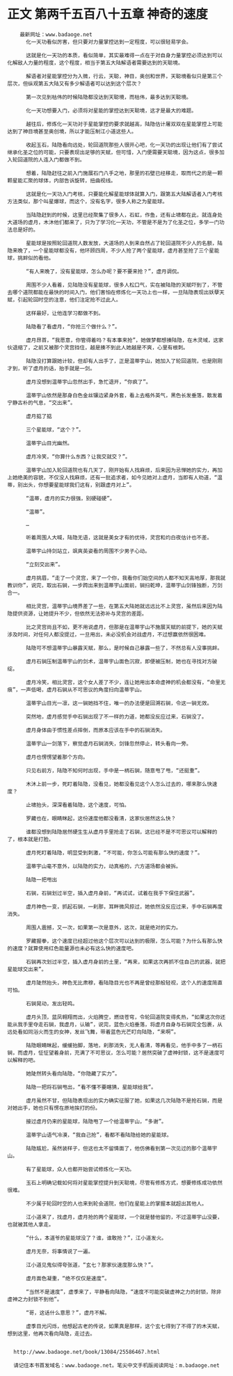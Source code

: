 # 正文 第两千五百八十五章 神奇的速度
        最新网址：www.badaoge.net
          化一天功看似厉害，但只要对力量掌控达到一定程度，可以很轻易学会。
      
          这就是化一天功的本质，看似简单，其实最难得一点在于对自身力量掌控必须达到可以化解敌人力量的程度，这个程度，相当于第五大陆解语者需要达到的天聪境。
      
          解语者对星能掌控分为入微，行云，天聪，神目，奥创和世界，天聪境看似只是第三个层次，但纵观第五大陆又有多少解语者可以达到这个层次？
      
          第一次见到枯伟的时候陆隐都没达到天聪境，而枯伟，最多达到天聪境。
      
          化一天功想要入门，必须将对星能的掌控达到天聪境，这才是最大的难题。
      
          越往后，修炼化一天功对于星能掌控的要求就越高，陆隐估计屠双双在星能掌控上可能达到了神目境甚至奥创境，所以才能压制江小道这些人。
      
          收起玉石，陆隐看向远处，轮回道院那些人很开心吧，化一天功的出现让他们有了尝试继承化圣之位的可能，只要表现出足够的天赋，但可惜，入门便需要天聪境，因为这点，很多加入轮回道院的人连入门都做不到。
      
          想着，陆隐赶往之前入门施展石门八手之地，那里的石壁已经移走，取而代之的是一颗颗星能汇聚的球体，内部告诉旋转，扭曲视线。
      
          这就是化一天功入门考核，只要能化解星能球体就算入门，跟第五大陆解语者入门考核方法类似，那个叫星爆球，而这个，没有名字，很多人称之为星能球。
      
          当陆隐赶到的时候，这里已经聚集了很多人，石虹，作鱼，还有止啸都在此，就连身处大道场的虚月，木沐他们都来了，只为了学习化一天功，不管是不是为了化圣之位，多学一门功法总是好的。
      
          星能球是按照轮回道院人数发放，大道场的人到来自然占了轮回道院不少人的名额，陆隐来晚了，一个星能球都没有，他环顾四周，不少人抢了两个星能球，虚月甚至抢了三个星能球，挑衅似的看他。
      
          “有人来晚了，没有星能球，怎么办呢？要不要来抢？”，虚月调侃。
      
          周围不少人看着，见陆隐没有星能球，很多人松口气，实在被陆隐的天赋吓到了，不管去哪个道院都能在最快的时间入门，他们害怕在修炼化一天功上也一样，一旦陆隐表现出妖孽天赋，引起轮回时空的注意，他们注定抢不过此人。
      
          这样最好，让他连学习都做不到。
      
          陆隐看了看虚月，“你抢三个做什么？”。
      
          虚月昂首，“我愿意，你管得着吗？有本事来抢”，她做梦都想揍陆隐，在木灵域，这家伙退缩了，之前又被那个灵宫挡住，越是揍不到此人她越是不爽，心里有根刺。
      
          陆隐没打算跟她计较，但却有人出手了，正是温蒂宇山，她加入了轮回道院，也是刚刚才到，听了虚月的话，抬手就是一剑。
      
          虚月没想到温蒂宇山忽然出手，急忙退开，“你疯了”。
      
          温蒂宇山依然是那身白色金丝镶边紧身外套，看上去格外英气，黑色长发垂落，散发着宁静古朴的气息，“交出来”。
      
          虚月掂了掂
      
          三个星能球，“这个？”。
      
          温蒂宇山目光幽然。
      
          虚月冷笑，“你算什么东西？让我交就交？”。
      
          温蒂宇山加入轮回道院也有几天了，刚开始有人找麻烦，后来因为忌惮她的实力，再加上她绝美的容貌，不仅没人找麻烦，还有一批追求者，如今见她对上虚月，当即有人劝道，“温蒂，别出头，你想要星能球我们这有，别跟虚月对上”。
      
          “温蒂，虚月的实力很强，别硬碰硬”。
      
          “温蒂”。
      
          …
      
          听着周围人大喊，陆隐无语，这就是美女才有的优待，灵宫和灼白夜估计也不差。
      
          温蒂宇山持剑站立，飒爽英姿看的周围不少男子心动。
      
          “立刻交出来”。
      
          虚月挑眉，“走了一个灵宫，来了一个你，我看你们始空间的人都不知天高地厚，那我就教训你”，说完，取出石锏，一步跨出来到温蒂宇山面前，锏扫乾坤，温蒂宇山剑锋独断，万剑合一。
      
          相比灵宫，温蒂宇山境界差了一些，在第五大陆她就远远比不上灵宫，虽然后来因为陆隐提供资源，让她提升不少，但依然无法弥补与灵宫的差距。
      
          比之灵宫尚且不如，更不用说虚月，但那是在温蒂宇山不施展天赋的前提下，她的天赋涉及时间，对任何人都没提过，一旦用出，未必没机会对战虚月，不过想赢依然很困难。
      
          陆隐可不想温蒂宇山暴露天赋，那么，是时候自己暴露一些了，不然总有人没事挑衅。
      
          虚月石锏压制温蒂宇山的剑术，温蒂宇山面色沉寂，即便被压制，她也在寻找对方破绽。
      
          虚月冷笑，相比灵宫，这个女人差了不少，连让她用出本命虚神的机会都没有，“命里无痕”，一声低喝，虚月石锏从不可思议的角度扫向温蒂宇山。
      
          温蒂宇山目光一凛，这一锏她挡不住，唯一的办法便是回溯石锏，令这一锏无效。
      
          突然地，虚月感觉手中石锏出现了不一样的力道，她都没反应过来，石锏没了。
      
          虚月身体由于惯性差点摔倒，而原本应该在手中的石锏消失。
      
          温蒂宇山一剑落下，察觉虚月石锏消失，剑锋忽然停止，转头看向一旁。
      
          虚月也愣愣望着那个方向。
      
          只见右前方，陆隐不知何时出现，手中是一柄石锏，随意甩了甩，“还挺重”。
      
          木沐上前一步，死盯着陆隐，没看见，她都没看见这个人怎么过去的，哪来那么快速度？
      
          止啸抬头，深深看着陆隐，这个速度，可怕。
      
          罗藏也在，眼睛眯起，这份速度他都没看清，这家伙居然这么快？
      
          谁都没想到陆隐居然硬生生从虚月手里抢走了石锏，这已经不是不可思议可以解释的了，根本就是打脸。
      
          虚月死盯着陆隐，明显受到刺激，“不可能，你怎么可能有那么快的速度？”。
      
          温蒂宇山毫不意外，以陆隐的实力，动真格的，六方道场都会被拆。
      
          陆隐一把甩出
      
          石锏，石锏划过半空，插入虚月身前，“再试试，试着在我手下保住武器”。
      
          虚月神色一变，抓起石锏，一刹那，耳畔微风掠过，她依然没反应过来，手中石锏再度消失。
      
          周围人震撼，又一次，如果第一次是意外，这次，就是绝对的实力。
      
          罗藏握拳，这个速度已经超过他这个层次可以达到的极限，怎么可能？为什么有那么快的速度？就算使用红色能量源也未必有这么快的速度吧。
      
          石锏再次划过半空，插入虚月身前的土里，“再来，如果这次再抓不住自己的武器，就把星能球交出来”。
      
          虚月陡然抬头，神色无比肃穆，看陆隐目光也不再是曾经那般轻视，这个人的速度简直可怕。
      
          石锏晃动，发出轻鸣。
      
          虚月头顶，蓝凤翱翔而出，火焰腾空，燃烧苍穹，令轮回道院变得炙热，“如果这次你还能从我手里夺走石锏，我虚月，认输”，说完，蓝色火焰垂落，将虚月自身与石锏完全包裹，从远处看如同浴火而生的女神，发丝飞舞，带着蓝色光芒盯向陆隐，“来啊”。
      
          陆隐眼睛眯起，缓缓抬脚，落地，刹那消失，无人看清，等再看见，他手中多了一柄石锏，而虚月，怔怔望着身前，充满了不可思议，怎么可能？居然突破了虚神封锁，这不是速度可以解释的吧。
      
          她陡然转头看向陆隐，“你隐藏了实力”。
      
          陆隐一把将石锏甩出，“看不懂不要瞎猜，星能球给我”。
      
          虚月虽然不甘，但陆隐表现出的实力确实征服了她，如果这几次陆隐不是抢石锏，而是对她出手，她也只有愣在原地挨打的份。
      
          接过虚月仍来的星能球，陆隐甩了一个给温蒂宇山，“多谢”。
      
          温蒂宇山语气冷漠，“我自己抢”，看都不看陆隐给她的星能球。
      
          陆隐尴尬，虽然装样子，但这也太不留情面了，他仿佛看到第一次见过的那个温蒂宇山。
      
          有了星能球，众人也都开始尝试修炼化一天功。
      
          玉石上明确记载如何将对星能掌控提升到天聪境，尽管有修炼方式，想要修炼成功依然很难。
      
          不少属于轮回时空的人也来到轮会道院，他们在星能上的掌握本就超出其他人。
      
          江小道来了，找虚月，虚月抢的两个星能球，一个就是替他留的，不过温蒂宇山没要，也就被其他人拿走。
      
          “什么，本道爷的星能球没了？谁，谁敢抢？”，江小道发火。
      
          虚月无奈，将事情说了一遍。
      
          江小道见鬼似得夸张道，“玄七？那家伙速度那么快？”。
      
          虚月面色凝重，“绝不仅仅是速度”。
      
          “当然不是速度”，虚季来了，平静看向陆隐，“速度不可能突破虚神之力的封锁，除非虚神之力封锁不到他”。
      
          “哥，这话什么意思？”，虚月不解。
      
          虚季目光闪烁，他想起古老的传说，如果真是那样，这个玄七得到了不得了的木天赋，想到这里，他再次看向陆隐，走过去。
      
      
      http://www.badaoge.net/book/13084/25586467.html
      
      请记住本书首发域名：www.badaoge.net。笔尖中文手机版阅读网址：m.badaoge.net